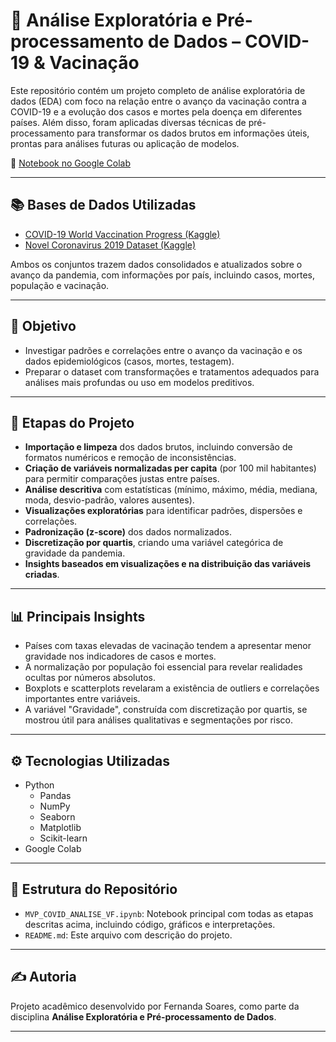 # 📌 Análise Exploratória e Pré-processamento de Dados – COVID-19 & Vacinação

Este repositório contém um projeto completo de análise exploratória de dados (EDA) com foco na relação entre o avanço da vacinação contra a COVID-19 e a evolução dos casos e mortes pela doença em diferentes países. Além disso, foram aplicadas diversas técnicas de pré-processamento para transformar os dados brutos em informações úteis, prontas para análises futuras ou aplicação de modelos.

🔗 [Notebook no Google Colab](https://colab.research.google.com/drive/1cb-XHZOtuzTgY3sLnJwrT9Or3p8Rib6i?usp=sharing)

---

## 📚 Bases de Dados Utilizadas

- [COVID-19 World Vaccination Progress (Kaggle)](https://www.kaggle.com/datasets/gpreda/covid-world-vaccination-progress)
- [Novel Coronavirus 2019 Dataset (Kaggle)](https://www.kaggle.com/datasets/sudalairajkumar/novel-corona-virus-2019-dataset)

Ambos os conjuntos trazem dados consolidados e atualizados sobre o avanço da pandemia, com informações por país, incluindo casos, mortes, população e vacinação.

---

## 🎯 Objetivo

- Investigar padrões e correlações entre o avanço da vacinação e os dados epidemiológicos (casos, mortes, testagem).
- Preparar o dataset com transformações e tratamentos adequados para análises mais profundas ou uso em modelos preditivos.

---

## 🧪 Etapas do Projeto

- **Importação e limpeza** dos dados brutos, incluindo conversão de formatos numéricos e remoção de inconsistências.
- **Criação de variáveis normalizadas per capita** (por 100 mil habitantes) para permitir comparações justas entre países.
- **Análise descritiva** com estatísticas (mínimo, máximo, média, mediana, moda, desvio-padrão, valores ausentes).
- **Visualizações exploratórias** para identificar padrões, dispersões e correlações.
- **Padronização (z-score)** dos dados normalizados.
- **Discretização por quartis**, criando uma variável categórica de gravidade da pandemia.
- **Insights baseados em visualizações e na distribuição das variáveis criadas**.

---

## 📊 Principais Insights

- Países com taxas elevadas de vacinação tendem a apresentar menor gravidade nos indicadores de casos e mortes.
- A normalização por população foi essencial para revelar realidades ocultas por números absolutos.
- Boxplots e scatterplots revelaram a existência de outliers e correlações importantes entre variáveis.
- A variável "Gravidade", construída com discretização por quartis, se mostrou útil para análises qualitativas e segmentações por risco.

---

## ⚙️ Tecnologias Utilizadas

- Python
  - Pandas
  - NumPy
  - Seaborn
  - Matplotlib
  - Scikit-learn
- Google Colab

---

## 📁 Estrutura do Repositório

- `MVP_COVID_ANALISE_VF.ipynb`: Notebook principal com todas as etapas descritas acima, incluindo código, gráficos e interpretações.
- `README.md`: Este arquivo com descrição do projeto.

---

## ✍️ Autoria

Projeto acadêmico desenvolvido por Fernanda Soares, como parte da disciplina **Análise Exploratória e Pré-processamento de Dados**.

---
